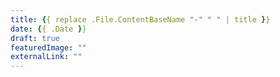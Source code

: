 ```yaml
---
title: {{ replace .File.ContentBaseName "-" " " | title }}
date: {{ .Date }}
draft: true
featuredImage: ""
externalLink: ""
---
```

